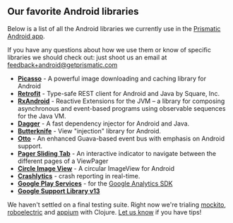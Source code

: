 ## Our favorite Android libraries
Below is a list of all the Android libraries we currently use in the [Prismatic Android app](http://play.google.com/store/apps/details?id=com.Prismatic.android).

If you have any questions about how we use them or know of specific libraries we should check out: just shoot us an email at feedback+android@getprismatic.com

* [**Picasso**](http://square.github.io/picasso/) - A powerful image downloading and caching library for Android 
* [**Retrofit**](http://square.github.io/retrofit/) - Type-safe REST client for Android and Java by Square, Inc. 
* [**RxAndroid**](https://github.com/ReactiveX/RxAndroid) - Reactive Extensions for the JVM – a library for composing asynchronous and event-based programs using observable sequences for the Java VM. 
* [**Dagger**](http://google.github.io/dagger/) - A fast dependency injector for Android and Java. 
* [**Butterknife**](http://jakewharton.github.io/butterknife/) - View "injection" library for Android. 
* [**Otto**](http://square.github.io/otto/) - An enhanced Guava-based event bus with emphasis on Android support. 
* [**Pager Sliding Tab**](https://github.com/astuetz/PagerSlidingTabStrip) - An interactive indicator to navigate between the different pages of a ViewPager
* [**Circle Image View**](https://github.com/hdodenhof/CircleImageView) - A circular ImageView for Android 
* [**Crashlytics**](http://try.crashlytics.com/sdk-android/) - crash reporting in real-­time. 
* [**Google Play Services**](https://developer.android.com/google/play-services/index.html ) - for the [Google Analytics SDK](https://developers.google.com/analytics/devguides/collection/android/v4/) 
* [**Google Support Library v13**](https://developer.android.com/tools/support-library/features.html)

We haven't settled on a final testing suite. Right now we're trialing [mockito](https://code.google.com/p/mockito/), [roboelectric](http://robolectric.org/) and [appium](http://appium.io/) with Clojure.  [Let us know](mailto:nick@getprismatic.com) if you have tips!